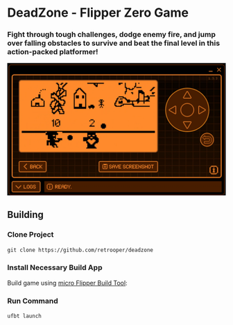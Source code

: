 # DeadZone - Flipper Zero Game

### Fight through tough challenges, dodge enemy fire, and jump over falling obstacles to survive and beat the final level in this action-packed platformer!

![image](screenshots/game_screenshot.png)

## Building

### Clone Project

`git clone https://github.com/retrooper/deadzone`

### Install Necessary Build App

Build game using [micro Flipper Build Tool](https://pypi.org/project/ufbt/):

### Run Command

```
ufbt launch
```
